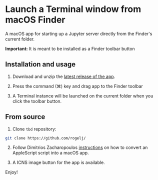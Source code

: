 # Launch a Terminal window from macOS Finder

A macOS app for starting up a Jupyter server directly from the Finder's current folder.

**Important:** It is meant to be installed as a Finder toolbar button

## Installation and usage

1. Download and unzip the [latest release of the app](https://github.com/rogelj/terminal-finder-button/releases/tag/1.01).
2. Press the command (⌘) key and drag app to the Finder toolbar


3. A Terminal instance will be launched on the current folder when you click the toolbar button.

## From source

1. Clone `tbd` repository:
```bash
git clone https://github.com/rogelj/
```

2. Follow Dimitrios Zacharopoulos
   [instructions]( https://www.youtube.com/watch?v=IGejtUXYGpA) on how to convert an AppleScript script into a macOS app.

3. A ICNS image button for the app is available.

Enjoy!
